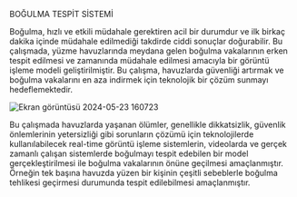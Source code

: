 BOĞULMA TESPİT SİSTEMİ

Boğulma, hızlı ve etkili müdahale gerektiren acil bir durumdur ve ilk birkaç dakika içinde müdahale edilmediği takdirde ciddi sonuçlar doğurabilir. Bu çalışmada, yüzme havuzlarında meydana gelen boğulma vakalarının erken tespit edilmesi ve zamanında müdahale edilmesi amacıyla bir görüntü işleme modeli geliştirilmiştir. Bu çalışma, havuzlarda güvenliği artırmak ve boğulma vakalarını en aza indirmek için teknolojik bir çözüm sunmayı hedeflemektedir. 

![Ekran görüntüsü 2024-05-23 160723](https://github.com/Samikosar/BogulmaTespitSistemi/assets/120650182/a49641aa-54b8-476e-80d4-02733ef02029)

Bu çalışmada havuzlarda yaşanan ölümler, genellikle dikkatsizlik, güvenlik önlemlerinin yetersizliği gibi sorunların çözümü için teknolojilerde kullanılabilecek real-time görüntü işleme sistemlerin, videolarda ve gerçek zamanlı çalışan sistemlerde boğulmayı tespit edebilen bir model gerçekleştirilmesi ile boğulma vakalarının önüne geçilmesi amaçlanmıştır. Örneğin tek başına havuzda yüzen bir kişinin çeşitli sebeblerle boğulma tehlikesi geçirmesi durumunda tespit edilebilmesi amaçlanmıştır.

